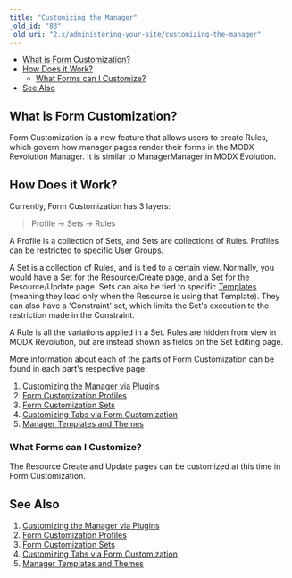 ```yaml
---
title: "Customizing the Manager"
_old_id: "83"
_old_uri: "2.x/administering-your-site/customizing-the-manager"
---
```


- [What is Form Customization?](#CustomizingtheManager-WhatisFormCustomization%3F)
- [How Does it Work?](#CustomizingtheManager-HowDoesitWork%3F)
  - [What Forms can I Customize?](#CustomizingtheManager-WhatFormscanICustomize%3F)
- [See Also](#CustomizingtheManager-SeeAlso)
 


## What is Form Customization?

 Form Customization is a new feature that allows users to create Rules, which govern how manager pages render their forms in the MODX Revolution Manager. It is similar to ManagerManager in MODX Evolution.

 ## How Does it Work?

 Currently, Form Customization has 3 layers:

> Profile -> Sets -> Rules

 A Profile is a collection of Sets, and Sets are collections of Rules. Profiles can be restricted to specific User Groups.

 A Set is a collection of Rules, and is tied to a certain view. Normally, you would have a Set for the Resource/Create page, and a Set for the Resource/Update page. Sets can also be tied to specific [Templates](making-sites-with-modx/structuring-your-site/templates "Templates") (meaning they load only when the Resource is using that Template). They can also have a 'Constraint' set, which limits the Set's execution to the restriction made in the Constraint.

 A Rule is all the variations applied in a Set. Rules are hidden from view in MODX Revolution, but are instead shown as fields on the Set Editing page.

 More information about each of the parts of Form Customization can be found in each part's respective page:

1. [Customizing the Manager via Plugins](administering-your-site/customizing-the-manager/customizing-the-manager-via-plugins)
2. [Form Customization Profiles](administering-your-site/customizing-the-manager/form-customization-profiles)
3. [Form Customization Sets](administering-your-site/customizing-the-manager/form-customization-sets)
  1. [Customizing Tabs via Form Customization](administering-your-site/customizing-the-manager/form-customization-sets/customizing-tabs-via-form-customization)
4. [Manager Templates and Themes](administering-your-site/customizing-the-manager/manager-templates-and-themes)

### What Forms can I Customize?

 The Resource Create and Update pages can be customized at this time in Form Customization.

## See Also

1. [Customizing the Manager via Plugins](administering-your-site/customizing-the-manager/customizing-the-manager-via-plugins)
2. [Form Customization Profiles](administering-your-site/customizing-the-manager/form-customization-profiles)
3. [Form Customization Sets](administering-your-site/customizing-the-manager/form-customization-sets)
  1. [Customizing Tabs via Form Customization](administering-your-site/customizing-the-manager/form-customization-sets/customizing-tabs-via-form-customization)
4. [Manager Templates and Themes](administering-your-site/customizing-the-manager/manager-templates-and-themes)